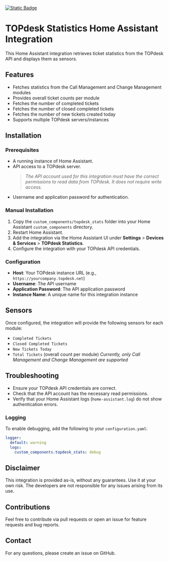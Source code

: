 [![Static Badge](https://img.shields.io/badge/NOTICE-Work_in_progress-orange)](#)
# TOPdesk Statistics Home Assistant Integration

This Home Assistant integration retrieves ticket statistics from the TOPdesk API and displays them as sensors.

## Features
- Fetches statistics from the Call Management and Change Management modules
- Provides overall ticket counts per module
- Fetches the number of completed tickets
- Fetches the number of closed completed tickets
- Fetches the number of new tickets created today
- Supports multiple TOPdesk servers/instances

## Installation

### Prerequisites
- A running instance of Home Assistant.
- API access to a TOPdesk server.
    > _The API account used for this integration must have the correct permissions to read data from TOPdesk. It does not require write access._
- Username and application password for authentication.

### Manual Installation
1. Copy the `custom_components/topdesk_stats` folder into your Home Assistant `custom_components` directory.
2. Restart Home Assistant.
3. Add the integration via the Home Assistant UI under **Settings** > **Devices & Services** > **TOPdesk Statistics**.
4. Configure the integration with your TOPdesk API credentials.

### Configuration
- **Host**: Your TOPdesk instance URL (e.g., `https://yourcompany.topdesk.net`)
- **Username**: The API username
- **Application Password**: The API application password
- **Instance Name**: A unique name for this integration instance

## Sensors
Once configured, the integration will provide the following sensors for each module:
- `Completed Tickets`
- `Closed Completed Tickets`
- `New Tickets Today`
- `Total Tickets` (overall count per module)
_Currently, only Call Management and Change Management are supported_

## Troubleshooting
- Ensure your TOPdesk API credentials are correct.
- Check that the API account has the necessary read permissions.
- Verify that your Home Assistant logs (`home-assistant.log`) do not show authentication errors.

### Logging
To enable debugging, add the following to your `configuration.yaml`:
```yaml
logger:
  default: warning
  logs:
    custom_components.topdesk_stats: debug
```

## Disclaimer
This integration is provided as-is, without any guarantees. Use it at your own risk. The developers are not responsible for any issues arising from its use.

## Contributions
Feel free to contribute via pull requests or open an issue for feature requests and bug reports.

## Contact
For any questions, please create an issue on GitHub.
